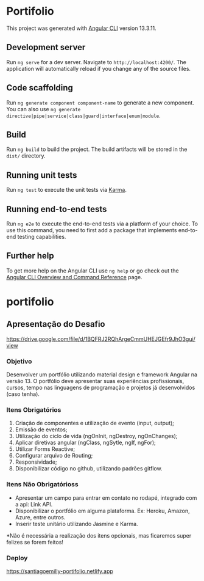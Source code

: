 # Portifolio

This project was generated with [Angular CLI](https://github.com/angular/angular-cli) version 13.3.11.

## Development server

Run `ng serve` for a dev server. Navigate to `http://localhost:4200/`. The application will automatically reload if you change any of the source files.

## Code scaffolding

Run `ng generate component component-name` to generate a new component. You can also use `ng generate directive|pipe|service|class|guard|interface|enum|module`.

## Build

Run `ng build` to build the project. The build artifacts will be stored in the `dist/` directory.

## Running unit tests

Run `ng test` to execute the unit tests via [Karma](https://karma-runner.github.io).

## Running end-to-end tests

Run `ng e2e` to execute the end-to-end tests via a platform of your choice. To use this command, you need to first add a package that implements end-to-end testing capabilities.

## Further help

To get more help on the Angular CLI use `ng help` or go check out the [Angular CLI Overview and Command Reference](https://angular.io/cli) page.

# portifolio

## Apresentação do Desafio

https://drive.google.com/file/d/1BQFRJ2RQhArgeCmmUHEJGEfr9JhO3gui/view

### Objetivo

Desenvolver um portfólio utilizando material design e framework Angular na versão 13.
O portfólio deve apresentar suas experiências profissionais, cursos, tempo nas
linguagens de programação e projetos já desenvolvidos (caso tenha).

### Itens Obrigatórios

<ol>
  <li>Criação de componentes e utilização de evento (input, output);</li>
  <li>Emissão de eventos;</li>
  <li>Utilização do ciclo de vida (ngOnInit, ngDestroy, ngOnChanges);</li>
  <li>Aplicar diretivas angular (ngClass, ngSytle, ngIf, ngFor);</li>
  <li>Utilizar Forms Reactive;</li>
  <li>Configurar arquivo de Routing;</li>
  <li>Responsividade;</li>
  <li>Disponibilizar código no github, utilizando padrões gitflow.</li>
</ol>

### Itens Não Obrigatórioss

<ul>
  <li>Apresentar um campo para entrar em contato no rodapé, integrado com a api: Link API.</li>
  <li>Disponibilizar o portfólio em alguma plataforma. Ex: Heroku, Amazon, Azure, entre outros.</li>
  <li>Inserir teste unitário utilizando Jasmine e Karma.</li>
</ul>
*Não é necessária a realização dos itens opcionais, mas ficaremos super felizes se forem feitos!

### Deploy 

https://santiagoemilly-portifolio.netlify.app



